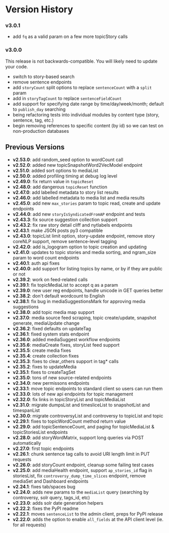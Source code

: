 Version History
===============

### v3.0.1

* add `fq` as a valid param on a few more topicStory calls

### v3.0.0

This release is not backwards-compatible.  You will likely need to update your code.

* switch to story-based search
* remove sentence endpoints
* add `storyCount` split options to replace `sentenceCount` with a `split` param
* add in `storyTagCount` to replace `sentenceFieldCount`
* add support for specifying date range by time/day/week/month; default to `publish_day` searching
* being refactoring tests into individual modules by content type (story, sentence, tag, etc.)
* begin removing references to specific content (by id) so we can test on non-production databases

Previous Versions
-----------------

* __v2.53.0__: add random_seed option to wordCount call
* __v2.52.0__: added new topicSnapshotWord2VecModel endpoint
* __v2.51.0__: added sort options to mediaList
* __v2.50.0__: added profiling timing at debug log level
* __v2.49.0__: fix return value in `topicReset`
* __v2.48.0__: add dangerous `topicReset` function
* __v2.47.0__: add labelled metadata to story list results
* __v2.46.0__: add labelled metadata to media list and media results
* __v2.45.0__: add new `max_stories` param to topic read, create and update endpoints
* __v2.44.0__: add new `storyIsSyndicatedFromAP` endpoint and tests
* __v2.43.3__: fix source suggestion collection support
* __v2.43.2__: fix raw story detail cliff and nytlabels endpoints
* __v2.43.1__: make JSON posts py3 compatible
* __v2.43.0__: topicList limit option, story-update endpoint, remove story coreNLP support, remove sentence-level tagging
* __v2.42.0__: add is_logogram option to topic creation and updating
* __v2.41.0__: updates to topic stories and media sorting, and ngram_size param to word count endpoints
* __v2.40.1__: auth api fixes
* __v2.40.0__: add support for listing topics by name, or by if they are public or not
* __v2.39.2__: work on feed-related calls
* __v2.39.1__: fix topicMediaList to accept q as a param
* __v2.39.0__: new user reg endpoints, handle unicode in GET queries better
* __v2.38.2__: don't default wordcount to English
* __v2.38.1__: fix bug in mediaSuggestionsMark for approving media suggestions
* __v2.38.0__: add topic media map support
* __v2.37.0__: media source feed scraping, topic create/update, snapshot generate, mediaUpdate change
* __v2.36.2__: fixed defaults on updateTag
* __v2.36.1__: fixed system stats endpoint
* __v2.36.0__: added mediaSuggest workflow endpoints
* __v2.35.6__: mediaCreate fixes, storyList feed support
* __v2.35.5__: create media fixes
* __v2.35.4__: create collection fixes
* __v2.35.3__: fixes to clear_others support in tag* calls
* __v2.35.2__: fixes to updateMedia
* __v2.35.1__: fixes to createTagSet
* __v2.35.0__: tons of new source-related endpoints
* __v2.34.0__: new permissons endpoints
* __v2.33.1__: move topic endpoints to standard client so users can run them
* __v2.33.0__: lots of new api endpoints for topic management
* __v2.32.0__: fix links in topicStoryList and topicMediaList
* __v2.31.0__: migrate dumpsList and timesliceList to snapshotList and timespanList
* __v2.30.0__: migrate controversyList and controversy to topicList and topic
* __v2.29.1__: fixes to topicWordCount method return value
* __v2.29.0__: add topicSentenceCount, and paging for topicMediaList & topicStoriesList endpoints
* __v2.28.0__: add storyWordMatrix, support long queries via POST automatically
* __v2.27.0__: first topic endpoints
* __v2.26.1__: chunk sentence tag calls to avoid URI length limit in PUT requests
* __v2.26.0__: add storyCount endpoint, cleanup some failing test cases
* __v2.25.0__: add mediaHealth endpoint, support `ap_stories_id` flag in storiesList, fix `controversy_dump_time_slices` endpoint, remove mediaSet and Dashboard endpoints
* __v2.24.1__: fixes tab/spaces bug
* __v2.24.0__: adds new params to the `mediaList` query (searching by controversy, solr query, tags_id, etc)
* __v2.23.0__: adds solr date generation helpers
* __v2.22.2__: fixes the PyPI readme
* __v2.22.1__: moves `sentenceList` to the admin client, preps for PyPI release
* __v2.22.0__: adds the option to enable `all_fields` at the API client level (ie. for all requests)
